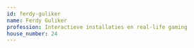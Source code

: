 ```yaml
---
id: ferdy-guliker
name: Ferdy Guliker
profession: Interactieve installaties en real-life gaming
house_number: 24
---
```

